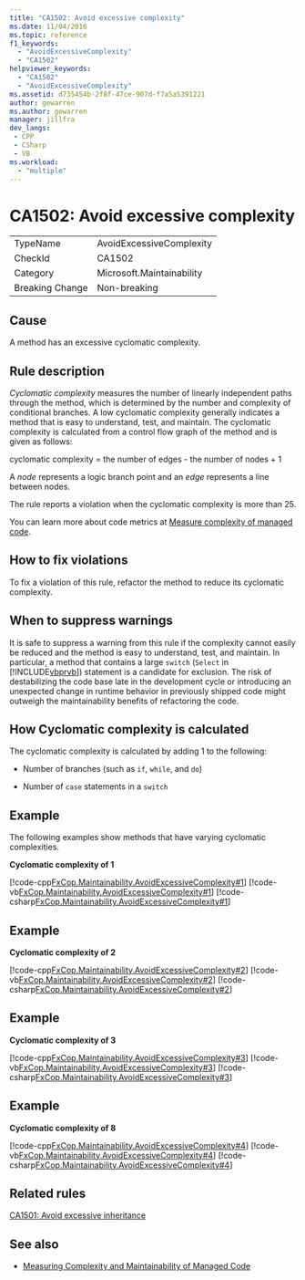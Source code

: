 ```yaml
---
title: "CA1502: Avoid excessive complexity"
ms.date: 11/04/2016
ms.topic: reference
f1_keywords:
  - "AvoidExcessiveComplexity"
  - "CA1502"
helpviewer_keywords:
  - "CA1502"
  - "AvoidExcessiveComplexity"
ms.assetid: d735454b-2f8f-47ce-907d-f7a5a5391221
author: gewarren
ms.author: gewarren
manager: jillfra
dev_langs:
 - CPP
 - CSharp
 - VB
ms.workload:
  - "multiple"
---
```

# CA1502: Avoid excessive complexity

|||
|-|-|
|TypeName|AvoidExcessiveComplexity|
|CheckId|CA1502|
|Category|Microsoft.Maintainability|
|Breaking Change|Non-breaking|

## Cause

A method has an excessive cyclomatic complexity.

## Rule description

*Cyclomatic complexity* measures the number of linearly independent paths through the method, which is determined by the number and complexity of conditional branches. A low cyclomatic complexity generally indicates a method that is easy to understand, test, and maintain. The cyclomatic complexity is calculated from a control flow graph of the method and is given as follows:

cyclomatic complexity = the number of edges - the number of nodes + 1

A *node* represents a logic branch point and an *edge* represents a line between nodes.

The rule reports a violation when the cyclomatic complexity is more than 25.

You can learn more about code metrics at [Measure complexity of managed code](../code-quality/code-metrics-values.md).

## How to fix violations

To fix a violation of this rule, refactor the method to reduce its cyclomatic complexity.

## When to suppress warnings

It is safe to suppress a warning from this rule if the complexity cannot easily be reduced and the method is easy to understand, test, and maintain. In particular, a method that contains a large `switch` (`Select` in [!INCLUDE[vbprvb](../code-quality/includes/vbprvb_md.md)]) statement is a candidate for exclusion. The risk of destabilizing the code base late in the development cycle or introducing an unexpected change in runtime behavior in previously shipped code might outweigh the maintainability benefits of refactoring the code.

## How Cyclomatic complexity is calculated

The cyclomatic complexity is calculated by adding 1 to the following:

- Number of branches (such as `if`, `while`, and `do`)

- Number of `case` statements in a `switch`

## Example

The following examples show methods that have varying cyclomatic complexities.

**Cyclomatic complexity of 1**

[!code-cpp[FxCop.Maintainability.AvoidExcessiveComplexity#1](../code-quality/codesnippet/CPP/ca1502-avoid-excessive-complexity_1.cpp)]
[!code-vb[FxCop.Maintainability.AvoidExcessiveComplexity#1](../code-quality/codesnippet/VisualBasic/ca1502-avoid-excessive-complexity_1.vb)]
[!code-csharp[FxCop.Maintainability.AvoidExcessiveComplexity#1](../code-quality/codesnippet/CSharp/ca1502-avoid-excessive-complexity_1.cs)]

## Example

**Cyclomatic complexity of 2**

[!code-cpp[FxCop.Maintainability.AvoidExcessiveComplexity#2](../code-quality/codesnippet/CPP/ca1502-avoid-excessive-complexity_2.cpp)]
[!code-vb[FxCop.Maintainability.AvoidExcessiveComplexity#2](../code-quality/codesnippet/VisualBasic/ca1502-avoid-excessive-complexity_2.vb)]
[!code-csharp[FxCop.Maintainability.AvoidExcessiveComplexity#2](../code-quality/codesnippet/CSharp/ca1502-avoid-excessive-complexity_2.cs)]

## Example

**Cyclomatic complexity of 3**

[!code-cpp[FxCop.Maintainability.AvoidExcessiveComplexity#3](../code-quality/codesnippet/CPP/ca1502-avoid-excessive-complexity_3.cpp)]
[!code-vb[FxCop.Maintainability.AvoidExcessiveComplexity#3](../code-quality/codesnippet/VisualBasic/ca1502-avoid-excessive-complexity_3.vb)]
[!code-csharp[FxCop.Maintainability.AvoidExcessiveComplexity#3](../code-quality/codesnippet/CSharp/ca1502-avoid-excessive-complexity_3.cs)]

## Example

**Cyclomatic complexity of 8**

[!code-cpp[FxCop.Maintainability.AvoidExcessiveComplexity#4](../code-quality/codesnippet/CPP/ca1502-avoid-excessive-complexity_4.cpp)]
[!code-vb[FxCop.Maintainability.AvoidExcessiveComplexity#4](../code-quality/codesnippet/VisualBasic/ca1502-avoid-excessive-complexity_4.vb)]
[!code-csharp[FxCop.Maintainability.AvoidExcessiveComplexity#4](../code-quality/codesnippet/CSharp/ca1502-avoid-excessive-complexity_4.cs)]

## Related rules

[CA1501: Avoid excessive inheritance](../code-quality/ca1501-avoid-excessive-inheritance.md)

## See also

- [Measuring Complexity and Maintainability of Managed Code](../code-quality/code-metrics-values.md)